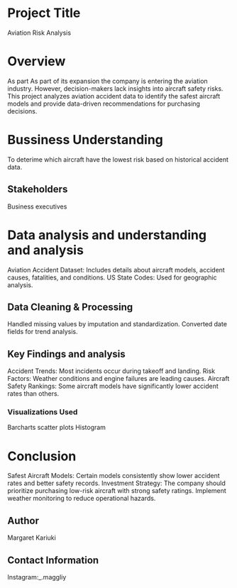 # Project Title
Aviation Risk Analysis

# Overview

As part As part of its expansion  the company is entering the aviation industry. However, decision-makers lack insights into aircraft safety risks. This project analyzes aviation accident data to identify the safest aircraft models and provide data-driven recommendations for purchasing decisions.

 # Bussiness Understanding
 To deterime which aircraft have the lowest risk based on historical accident data.

 ## Stakeholders
 Business executives

 # Data analysis and understanding and analysis
 Aviation Accident Dataset: Includes details about aircraft models, accident causes, fatalities, and conditions.
 US State Codes: Used for geographic analysis.

## Data Cleaning & Processing
Handled missing values by imputation and standardization.
Converted date fields for trend analysis.

## Key Findings and analysis
Accident Trends: Most incidents occur during takeoff and landing.
Risk Factors: Weather conditions and engine failures are leading causes.
Aircraft Safety Rankings: Some aircraft models have significantly lower accident rates than others.

### Visualizations Used
Barcharts
scatter plots
Histogram

# Conclusion
 Safest Aircraft Models: Certain models consistently show lower accident rates and better safety records.
 Investment Strategy: The company should prioritize purchasing low-risk aircraft with strong safety ratings.
 Implement weather monitoring to reduce operational hazards.

## Author
Margaret Kariuki

## Contact Information

Instagram:_.maggliy
